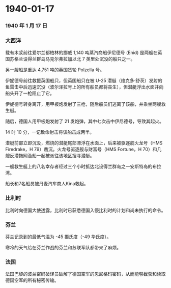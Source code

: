 # 1940-01-17

### 1940 年 1 月 17 日

### 大西洋

载有木浆前往爱尔兰都柏林的挪威 1,140 吨蒸汽商船伊尼德号 (Enid)
是两艘在英国苏格兰设得兰群岛马克尔弗拉加以北 7 英里处沉没的船只之一。

另一艘船是重达 4,751 吨的英国货轮 Polzella 号。

伊妮德号前往救援英国船只，但英国船只在被 U-25
潜艇（维克多·舒茨）发射的鱼雷击中后迅速沉没（波尔泽拉号上的所有船员都将丧生），但潜艇浮出水面并向船头开了一枪阻止了它。

伊妮德号转身离开，用甲板炮发射了三枪，随后船员们逃离了该船，并乘坐两艘救生艇。

随后，德国人用甲板炮发射了 21 发炮弹，其中七次击中伊尼德号，导致其起火。

14 时 10 分，一记致命射击将该船击成两半。

潜艇前部立即沉没，燃烧的潜艇尾部漂浮在水面上，后来被驱逐舰火龙号（HMS
Firedrake，H 79）凿沉。火龙号驱逐舰与财富号（HMS Fortune，H
70）和几艘反潜拖网渔船一起被派往该地区搜寻潜艇。

一艘救生艇上的八名幸存者经过三个小时抵达北设得兰群岛之一安斯特岛的布拉湾。

船长和7名船员被丹麦汽车商人Kina救起。

### 比利时

比利时向德国大使透露，比利时已获悉德国入侵比利时的计划和尚未执行的命令。

### 芬兰

芬兰记录到的最低气温为 -45 摄氏度（-49 华氏度）。

寒冷的天气给在芬兰作战的芬兰和苏联军队都带来了麻烦。

### 法国

法国巴黎的波兰密码破译员破解了德国空军的恩尼格玛密码，从而能够截获和读取德国空军的所有秘密传输。